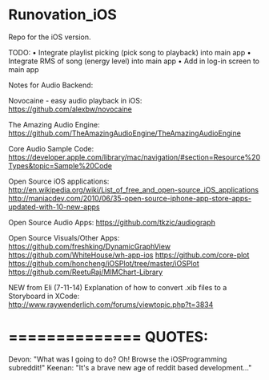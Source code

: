 Runovation_iOS
==============

Repo for the iOS version.

TODO:
• Integrate playlist picking (pick song to playback) into main app
• Integrate RMS of song (energy level) into main app
• Add in log-in screen to main app


Notes for Audio Backend:

Novocaine - easy audio playback in iOS:
https://github.com/alexbw/novocaine

The Amazing Audio Engine:
https://github.com/TheAmazingAudioEngine/TheAmazingAudioEngine


Core Audio Sample Code:
https://developer.apple.com/library/mac/navigation/#section=Resource%20Types&topic=Sample%20Code

Open Source iOS applications:
http://en.wikipedia.org/wiki/List_of_free_and_open-source_iOS_applications
http://maniacdev.com/2010/06/35-open-source-iphone-app-store-apps-updated-with-10-new-apps

Open Source Audio Apps:
https://github.com/tkzic/audiograph

Open Source Visuals/Other Apps:
https://github.com/freshking/DynamicGraphView
https://github.com/WhiteHouse/wh-app-ios
https://github.com/core-plot
https://github.com/honcheng/iOSPlot/tree/master/iOSPlot
https://github.com/ReetuRaj/MIMChart-Library


NEW from Eli (7-11-14)
Explanation of how to convert .xib files to a Storyboard in XCode:
http://www.raywenderlich.com/forums/viewtopic.php?t=3834

==============
QUOTES:
==============

Devon: "What was I going to do? Oh! Browse the iOSProgramming subreddit!"
Keenan: "It's a brave new age of reddit based development..."
